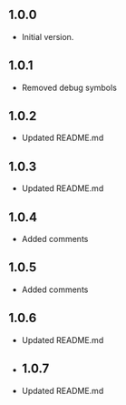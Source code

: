 ## 1.0.0

- Initial version.

## 1.0.1

- Removed debug symbols

## 1.0.2

- Updated README.md
## 1.0.3

- Updated README.md
## 1.0.4

- Added comments
## 1.0.5

- Added comments
## 1.0.6

- Updated README.md
- ## 1.0.7

- Updated README.md

